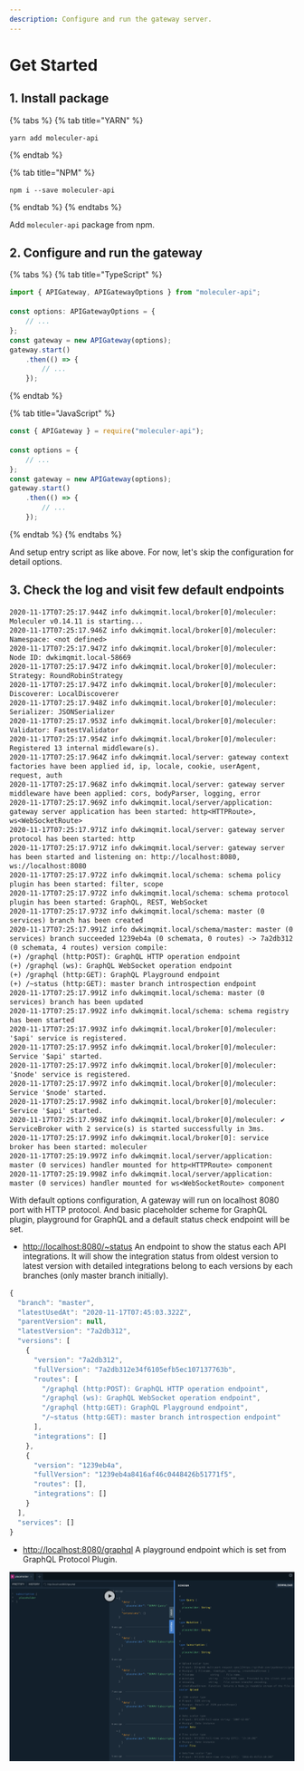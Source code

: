 ```yaml
---
description: Configure and run the gateway server.
---
```


# Get Started

## 1. Install package

{% tabs %}
{% tab title="YARN" %}
```text
yarn add moleculer-api
```
{% endtab %}

{% tab title="NPM" %}
```
npm i --save moleculer-api
```
{% endtab %}
{% endtabs %}

Add `moleculer-api` package from npm.

## 2. Configure and run the gateway

{% tabs %}
{% tab title="TypeScript" %}
```typescript
import { APIGateway, APIGatewayOptions } from "moleculer-api";

const options: APIGatewayOptions = {
    // ...
};
const gateway = new APIGateway(options);
gateway.start()
    .then(() => {
        // ...
    });

```
{% endtab %}

{% tab title="JavaScript" %}
```javascript
const { APIGateway } = require("moleculer-api");

const options = {
    // ...
};
const gateway = new APIGateway(options);
gateway.start()
    .then(() => {
        // ...
    });

```
{% endtab %}
{% endtabs %}

And setup entry script as like above. For now, let's skip the configuration for detail options.

## 3. Check the log and visit few default endpoints

```text
2020-11-17T07:25:17.944Z info dwkimqmit.local/broker[0]/moleculer: Moleculer v0.14.11 is starting...
2020-11-17T07:25:17.946Z info dwkimqmit.local/broker[0]/moleculer: Namespace: <not defined>
2020-11-17T07:25:17.947Z info dwkimqmit.local/broker[0]/moleculer: Node ID: dwkimqmit.local-58669
2020-11-17T07:25:17.947Z info dwkimqmit.local/broker[0]/moleculer: Strategy: RoundRobinStrategy
2020-11-17T07:25:17.947Z info dwkimqmit.local/broker[0]/moleculer: Discoverer: LocalDiscoverer
2020-11-17T07:25:17.948Z info dwkimqmit.local/broker[0]/moleculer: Serializer: JSONSerializer
2020-11-17T07:25:17.953Z info dwkimqmit.local/broker[0]/moleculer: Validator: FastestValidator
2020-11-17T07:25:17.954Z info dwkimqmit.local/broker[0]/moleculer: Registered 13 internal middleware(s).
2020-11-17T07:25:17.964Z info dwkimqmit.local/server: gateway context factories have been applied id, ip, locale, cookie, userAgent, request, auth
2020-11-17T07:25:17.968Z info dwkimqmit.local/server: gateway server middleware have been applied: cors, bodyParser, logging, error
2020-11-17T07:25:17.969Z info dwkimqmit.local/server/application: gateway server application has been started: http<HTTPRoute>, ws<WebSocketRoute>
2020-11-17T07:25:17.971Z info dwkimqmit.local/server: gateway server protocol has been started: http
2020-11-17T07:25:17.971Z info dwkimqmit.local/server: gateway server has been started and listening on: http://localhost:8080, ws://localhost:8080
2020-11-17T07:25:17.972Z info dwkimqmit.local/schema: schema policy plugin has been started: filter, scope
2020-11-17T07:25:17.972Z info dwkimqmit.local/schema: schema protocol plugin has been started: GraphQL, REST, WebSocket
2020-11-17T07:25:17.973Z info dwkimqmit.local/schema: master (0 services) branch has been created
2020-11-17T07:25:17.991Z info dwkimqmit.local/schema/master: master (0 services) branch succeeded 1239eb4a (0 schemata, 0 routes) -> 7a2db312 (0 schemata, 4 routes) version compile:
(+) /graphql (http:POST): GraphQL HTTP operation endpoint
(+) /graphql (ws): GraphQL WebSocket operation endpoint
(+) /graphql (http:GET): GraphQL Playground endpoint
(+) /~status (http:GET): master branch introspection endpoint
2020-11-17T07:25:17.991Z info dwkimqmit.local/schema: master (0 services) branch has been updated
2020-11-17T07:25:17.992Z info dwkimqmit.local/schema: schema registry has been started
2020-11-17T07:25:17.993Z info dwkimqmit.local/broker[0]/moleculer: '$api' service is registered.
2020-11-17T07:25:17.995Z info dwkimqmit.local/broker[0]/moleculer: Service '$api' started.
2020-11-17T07:25:17.997Z info dwkimqmit.local/broker[0]/moleculer: '$node' service is registered.
2020-11-17T07:25:17.997Z info dwkimqmit.local/broker[0]/moleculer: Service '$node' started.
2020-11-17T07:25:17.998Z info dwkimqmit.local/broker[0]/moleculer: Service '$api' started.
2020-11-17T07:25:17.998Z info dwkimqmit.local/broker[0]/moleculer: ✔ ServiceBroker with 2 service(s) is started successfully in 3ms.
2020-11-17T07:25:17.999Z info dwkimqmit.local/broker[0]: service broker has been started: moleculer
2020-11-17T07:25:19.997Z info dwkimqmit.local/server/application: master (0 services) handler mounted for http<HTTPRoute> component
2020-11-17T07:25:19.998Z info dwkimqmit.local/server/application: master (0 services) handler mounted for ws<WebSocketRoute> component
```

With default options configuration, A gateway will run on localhost 8080 port with HTTP protocol. And basic placeholder scheme for GraphQL plugin, playground for GraphQL and a default status check endpoint will be set.

* [http://localhost:8080/~status](http://localhost:8080/~status) An endpoint to show the status each API integrations. It will show the integration status from oldest version to latest version with detailed integrations belong to each versions by each branches \(only master branch initially\).

```javascript
{
  "branch": "master",
  "latestUsedAt": "2020-11-17T07:45:03.322Z",
  "parentVersion": null,
  "latestVersion": "7a2db312",
  "versions": [
    {
      "version": "7a2db312",
      "fullVersion": "7a2db312e34f6105efb5ec107137763b",
      "routes": [
        "/graphql (http:POST): GraphQL HTTP operation endpoint",
        "/graphql (ws): GraphQL WebSocket operation endpoint",
        "/graphql (http:GET): GraphQL Playground endpoint",
        "/~status (http:GET): master branch introspection endpoint"
      ],
      "integrations": []
    },
    {
      "version": "1239eb4a",
      "fullVersion": "1239eb4a8416af46c0448426b51771f5",
      "routes": [],
      "integrations": []
    }
  ],
  "services": []
}

```

* [http://localhost:8080/graphql](http://localhost:8080/graphql) A playground endpoint which is set from GraphQL Protocol Plugin.

![](../.gitbook/assets/image.png)

